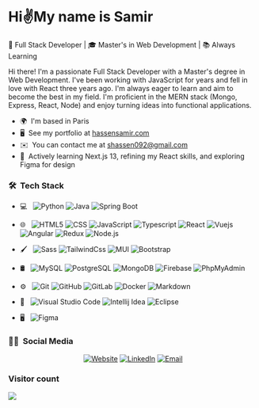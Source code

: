 Hi✌My name is Samir
=============================================================================================================================

🚀 Full Stack Developer | 🎓 Master's in Web Development | 📚 Always Learning 

Hi there! I'm a passionate Full Stack Developer with a Master's degree in Web Development. I've been working with JavaScript for years and fell in love with React three years ago. I'm always eager to learn and aim to become the best in my field. I'm proficient in the MERN stack (Mongo, Express, React, Node) and enjoy turning ideas into functional applications.

*   🌍  I'm based in Paris
*   🖥️  See my portfolio at [hassensamir.com](http://hassensamir.com)
*   ✉️  You can contact me at [shassen092@gmail.com](mailto:shassen092@gmail.com)
*   🧠  Actively learning Next.js 13, refining my React skills, and exploring Figma for design

<h3> 🛠 &nbsp;Tech Stack</h3>

- 💻 &nbsp;
  ![Python](https://img.shields.io/badge/-Python-333333?style=flat&logo=python)
  ![Java](https://img.shields.io/badge/-Java-333333?style=flat&logo=Java&logoColor=007396)
  ![Spring Boot](https://img.shields.io/badge/-SpringBoot-333333?style=flat&logo=SpringBoot&logoColor=007396)

- 🌐 &nbsp;
  ![HTML5](https://img.shields.io/badge/-HTML5-333333?style=flat&logo=HTML5)
  ![CSS](https://img.shields.io/badge/-CSS-333333?style=flat&logo=CSS3&logoColor=1572B6)
  ![JavaScript](https://img.shields.io/badge/-JavaScript-333333?style=flat&logo=javascript)
  ![Typescript](https://img.shields.io/badge/-Typescript-333333?style=flat&logo=typescript)
  ![React](https://img.shields.io/badge/-React-333333?style=flat&logo=react)
  ![Vuejs](https://img.shields.io/badge/-Vue.js-333333?style=flat&logo=vue.js)
  ![Angular](https://img.shields.io/badge/-Angular-333333?style=flat&logo=angular&logoColor=D50000)
  ![Redux](https://img.shields.io/badge/-Redux-333333?style=flat&logo=redux&logoColor=8968FA)
  ![Node.js](https://img.shields.io/badge/-Node.js-333333?style=flat&logo=node.js)
- 🖌 &nbsp;
  ![Sass](https://img.shields.io/badge/-Sass-333333?style=flat&logo=sass)
  ![TailwindCss](https://img.shields.io/badge/-Tailwindcss-333333?style=flat&logo=tailwindcss)
  ![MUI](https://img.shields.io/badge/-MUI-333333?style=flat&logo=MUI)
  ![Bootstrap](https://img.shields.io/badge/-Bootstrap-333333?style=flat&logo=bootstrap&logoColor=563D7C)
- 🛢 &nbsp;
  ![MySQL](https://img.shields.io/badge/-MySQL-333333?style=flat&logo=mysql&logoColor=FF7000)
  ![PostgreSQL](https://img.shields.io/badge/-PostgreSQL-333333?style=flat&logo=PostgreSQL&logoColor=007BFF)
  ![MongoDB](https://img.shields.io/badge/-MongoDB-333333?style=flat&logo=mongodb)
  ![Firebase](https://img.shields.io/badge/-Firebase-333333?style=flat&logo=firebase)
  ![PhpMyAdmin](https://img.shields.io/badge/-PhpMyAdmin-333333?style=flat&logo=PhpMyAdmin)
- ⚙️ &nbsp;
  ![Git](https://img.shields.io/badge/-Git-333333?style=flat&logo=git)
  ![GitHub](https://img.shields.io/badge/-GitHub-333333?style=flat&logo=github)
  ![GitLab](https://img.shields.io/badge/-GitLab-333333?style=flat&logo=gitlab)
  ![Docker](https://img.shields.io/badge/-Docker-333333?style=flat&logo=docker)
  ![Markdown](https://img.shields.io/badge/-Markdown-333333?style=flat&logo=markdown)
- 🔧 &nbsp;
  ![Visual Studio Code](https://img.shields.io/badge/-Visual%20Studio%20Code-333333?style=flat&logo=visual-studio-code&logoColor=007ACC)
  ![Intellij Idea](https://img.shields.io/badge/-Intellij%20Idea-333333?style=flat&logo=intellij-idea)
  ![Eclipse](https://img.shields.io/badge/-Eclipse-333333?style=flat&logo=eclipse-ide&logoColor=2C2255)
- 🖥 &nbsp;
  ![Figma](https://img.shields.io/badge/-Figma-333333?style=flat&logo=figma)

<h3> 🤝🏻 &nbsp;Social Media</h3>

<p align="center">
<a href="https://www.hassensamir.com/"><img alt="Website" src="https://img.shields.io/badge/Website-www.hassensamir.com-blue?style=flat-square&logo=google-chrome"></a>
<a href="https://www.linkedin.com/in/samir-hassen-620829197/"><img alt="LinkedIn" src="https://img.shields.io/badge/LinkedIn-Hassen%20Samir-blue?style=flat-square&logo=linkedin"></a>
<a href="mailto:shassen092@gmail.com"><img alt="Email" src="https://img.shields.io/badge/Email-shassen092@gmail.com-blue?style=flat-square&logo=gmail"></a>
</p>

### Visitor count
<img src="https://profile-counter.glitch.me/HassenSamir/count.svg" />

